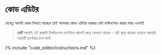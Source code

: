 # কোড এডিটর

যেহেতু আপনি কোড লিখতে যাচ্ছেন তাই আপনার কোড এডিটর দরকার যেটা ডাউনলোড করার সময় এখনই!

> **নোট** আপনি এই কাজটা ইন্সটলেশন চ্যাপ্টারে আগেই করে ফেলতে পারেন - যদি করে থাকেন তাহলে সরাসরি পরবর্তী চ্যাপ্টারে চলে যান!

{% include "code_editor/instructions.md" %}